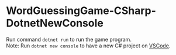 # WordGuessingGame-CSharp-DotnetNewConsole

Run command `dotnet run` to run the game program.
<br>
Note: Run `dotnet new console` to have a new C# project on [VSCode](https://en.wikipedia.org/wiki/Visual_Studio_Code).
